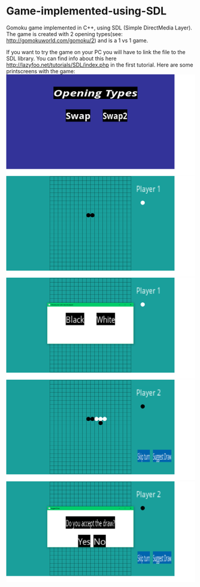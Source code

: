# Game-implemented-using-SDL
Gomoku game implemented in C++, using SDL (Simple DirectMedia Layer). The game is created with 2 opening types(see: http://gomokuworld.com/gomoku/2) and is a 1 vs 1 game.

If you want to try the game on your PC you will have to link the file to the SDL library. You can find info about this here http://lazyfoo.net/tutorials/SDL/index.php in the first tutorial.
 Here are some printscreens with the game:
 <img src="GamePrintsreen-1.png" >
  <img src="GamePrintsreen-2.png" >
   <img src="GamePrintsreen-3.png" >
    <img src="GamePrintsreen-4.png" >
     <img src="GamePrintsreen-5.png" >
 



